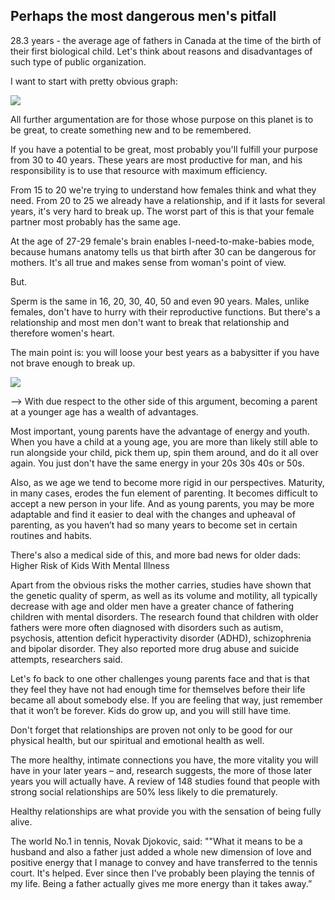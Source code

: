 Perhaps the most dangerous men's pitfall
----------------------------------------

28.3 years - the average age of fathers in Canada at the time of the birth of their first biological child. Let's think about reasons and disadvantages of such type of public organization.

I want to start with pretty obvious graph:

<img src="http://www.rebellesociety.com/wp-content/uploads/2015/10/wp-content-uploads-2014-05-nobel-prize.jpg">

All further argumentation are for those whose purpose on this planet is to be great, to create something new and to be remembered.

If you have a potential to be great, most probably you'll fulfill your purpose from 30 to 40 years. These years are most productive for man, and his responsibility is to use that resource with maximum efficiency.

From 15 to 20 we're trying to understand how females think and what they need. From 20 to 25 we already have a relationship, and if it lasts for several years, it's very hard to break up. The worst part of this is that your female partner most probably has the same age.

At the age of 27-29 female's brain enables I-need-to-make-babies mode, because humans anatomy tells us that birth after 30 can be dangerous for mothers. It's all true and makes sense from woman's point of view.

But.

Sperm is the same in 16, 20, 30, 40, 50 and even 90 years. Males, unlike females, don't have to hurry with their reproductive functions. But there's a relationship and most men don't want to break that relationship and therefore women's heart.

The main point is: you will loose your best years as a babysitter if you have not brave enough to break up.

<img src="https://pbs.twimg.com/media/Cltv9rfWEAATBFp.jpg">

--> With due respect to the other side of this argument, becoming a parent at a younger age has a wealth of advantages. 

Most important, young parents have the advantage of energy and youth. When you have a child at a young age, you are more than likely still able to run alongside your child, pick them up, spin them around, and do it all over again. You just don't have the same energy in your 20s 30s 40s or 50s. 

Also, as we age we tend to become more rigid in our perspectives. Maturity, in many cases, erodes the fun element of parenting. It becomes difficult to accept a new person in your life. 
And as young parents, you may be more adaptable and find it easier to deal with the changes and upheaval of parenting, as you haven’t had so many years to become set in certain routines and habits.

There's also a medical side of this, and more bad news for older dads: Higher Risk of Kids With Mental Illness

Apart from the obvious risks the mother carries, studies have shown that the genetic quality of sperm, as well as its volume and motility, all typically decrease with age and older men have a greater chance of fathering children with mental disorders.
The research found that children with older fathers were more often diagnosed with disorders such as autism, psychosis, attention deficit hyperactivity disorder (ADHD), schizophrenia and bipolar disorder. They also reported more drug abuse and suicide attempts, researchers said.

Let's fo back to one other challenges young parents face and that is that they feel they have not had enough time for themselves before their life became all about somebody else. If you are feeling that way, just remember that it won’t be forever. Kids do grow up, and you will still have time. 

Don't forget that relationships are proven not only to be good for our physical health, but our spiritual and emotional health as well. 

The more healthy, intimate connections you have, the more vitality you will have in your later years – and, research suggests, the more of those later years you will actually have. A review of 148 studies found that people with strong social relationships are 50% less likely to die prematurely.

Healthy relationships are what provide you with the sensation of being fully alive.

The world No.1 in tennis, Novak Djokovic, said: ""What it means to be a husband and also a father just added a whole new dimension of love and positive energy that I manage to convey and have transferred to the tennis court. It's helped. Ever since then I've probably been playing the tennis of my life. Being a father actually gives me more energy than it takes away.” 


